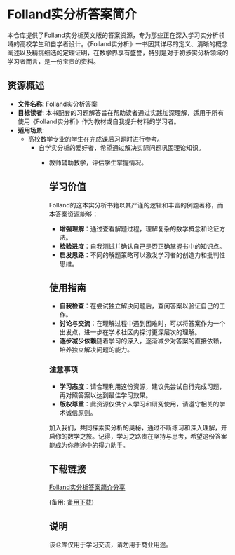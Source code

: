 # Folland实分析答案简介

本仓库提供了Folland实分析英文版的答案资源，专为那些正在深入学习实分析领域的高校学生和自学者设计。《Folland实分析》一书因其详尽的定义、清晰的概念阐述以及精挑细选的定理证明，在数学界享有盛誉，特别是对于初涉实分析领域的学习者而言，是一份宝贵的资料。

## 资源概述

- **文件名称**: Folland实分析答案
- **目标读者**: 本书配套的习题解答旨在帮助读者通过实践加深理解，适用于所有使用《Folland实分析》作为教材或自我提升材料的学习者。
- **适用场景**:
  - 高校数学专业的学生在完成课后习题时进行参考。
    - 自学实分析的爱好者，希望通过解决实际问题巩固理论知识。
      - 教师辅助教学，评估学生掌握情况。

        ## 学习价值

        Folland的这本实分析书籍以其严谨的逻辑和丰富的例题著称，而本答案资源能够：
        - **增强理解**：通过查看解题过程，理解复杂的数学概念和论证方法。
        - **检验进度**：自我测试并确认自己是否正确掌握书中的知识点。
        - **启发思路**：不同的解题策略可以激发学习者的创造力和批判性思维。

        ## 使用指南

        - **自我检查**：在尝试独立解决问题后，查阅答案以验证自己的工作。
        - **讨论与交流**：在理解过程中遇到困难时，可以将答案作为一个出发点，进一步在学术社区内探讨更深层次的理解。
        - **逐步减少依赖**随着学习的深入，逐渐减少对答案的直接依赖，培养独立解决问题的能力。

        ### 注意事项

        - **学习态度**：请合理利用这份资源，建议先尝试自行完成习题，再对照答案以达到最佳学习效果。
        - **版权尊重**：此资源仅供个人学习和研究使用，请遵守相关的学术诚信原则。

        加入我们，共同探索实分析的奥秘，通过不断练习和深入理解，开启你的数学之旅。记得，学习之路贵在坚持与思考，希望这份答案能成为你旅途中的得力助手。

        ## 下载链接
        [Folland实分析答案简介分享](https://pan.quark.cn/s/ef0984a6a3d8) 

        (备用: [备用下载](https://pan.baidu.com/s/1sah3gL8j5_R8Gm1e3RZJzw?pwd=1234))

        ## 说明

        该仓库仅用于学习交流，请勿用于商业用途。
